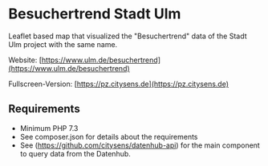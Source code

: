 # Besuchertrend Stadt Ulm

Leaflet based map that visualized the "Besuchertrend" data of the Stadt Ulm project with the same name.

Website: [https://www.ulm.de/besuchertrend](https://www.ulm.de/besuchertrend)

Fullscreen-Version: [https://pz.citysens.de](https://pz.citysens.de)

## Requirements
* Minimum PHP 7.3
* See composer.json for details about the requirements
* See (https://github.com/citysens/datenhub-api) for the main component to query data from the Datenhub.